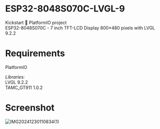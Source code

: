 # ESP32-8048S070C-LVGL-9
Kickstart 🚀 PlatformIO project  
ESP32-8048S070C - 7 inch TFT-LCD Display 800*480 pixels with LVGL 9.2.2

# Requirements
PlatformIO  

*Libraries:*  
LVGL 9.2.2  
TAMC_GT911 1.0.2  

# Screenshot
![IMG20241230110834(1)](https://github.com/user-attachments/assets/1f680a9a-5f0a-4f3b-81db-6ae69ed318a4)

